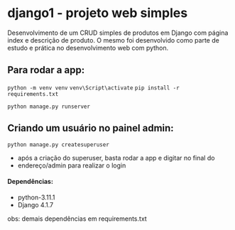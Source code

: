 # django1 - projeto web simples

Desenvolvimento de um CRUD simples de produtos em Django com 
página index e descrição de produto. O mesmo foi desenvolvido como parte de estudo e prática 
no desenvolvimento web com python.

## Para rodar a app: 

`python -m venv venv`
`venv\Script\activate`
`pip install -r requirements.txt`

`python manage.py runserver`

## Criando um usuário no painel admin:

`python manage.py createsuperuser`

- após a criação do superuser, basta rodar a app e digitar no final do 
- endereço/admin para realizar o login

#### Dependências:
- python-3.11.1
- Django 4.1.7

obs: demais dependências em requirements.txt